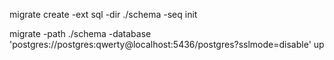 migrate create -ext sql -dir ./schema -seq init

migrate -path ./schema -database 'postgres://postgres:qwerty@localhost:5436/postgres?sslmode=disable' up
